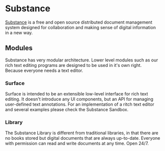 # Substance

[Substance](http://substance.io) is a free and open source distributed document management system designed for collaboration and making sense of digital information in a new way.

## Modules

Substance has very modular architecture. Lower level modules such as our rich text editing programs are designed to be used in it's own right. Because everyone needs a text editor.


### Surface
Surface is intended to be an extensible low-level interface for rich text editing. It doesn't introduce any UI components, but an API for managing user-defined text annotations. For an implementation of a ritch text editor and several examples please check the Substance Sandbox.


### Library

The Substance Library is different from traditional libraries, in that there are no books stored but digital documents that are always up-to-date. Everyone with permission can read and write documents at any time. Open 24/7.


